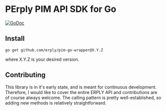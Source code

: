 # PErply PIM API SDK for Go
[![GoDoc](https://img.shields.io/static/v1?label=godoc&message=reference&color=blue)](https://pkg.go.dev/github.com/erply/pim-go-wrapper/pkg/pim?tab=doc)

Install
-------
   `go get github.com/erply/pim-go-wrapper@X.Y.Z`
   
   where X.Y.Z is your desired version.

Contributing
-------
This library is in it's early state, and is meant for continuous development. Therefore, I would like to cover the entire ERPLY API and contributions are of course always welcome. The calling pattern is pretty well-established, so adding new methods is relatively straightforward. 
